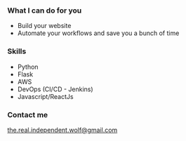 ### What I can do for you

- Build your website
- Automate your workflows and save you a bunch of time

### Skills

- Python
- Flask
- AWS
- DevOps (CI/CD - Jenkins)
- Javascript/ReactJs

### Contact me

the.real.independent.wolf@gmail.com
